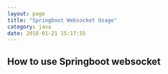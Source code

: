 ```yaml
---
layout: page
title: "Springboot Websocket Usage"
category: java
date: 2018-01-21 15:17:55
---
```


## How to use Springboot websocket